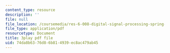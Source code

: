 ```yaml
---
content_type: resource
description: ''
file: null
file_location: /coursemedia/res-6-008-digital-signal-processing-spring-2011/74da8b6376d86b814939ec8ac479ab45_KbfL3lVgag.pdf
file_type: application/pdf
resourcetype: Document
title: 3play pdf file
uid: 74da8b63-76d8-6b81-4939-ec8ac479ab45
---
```

